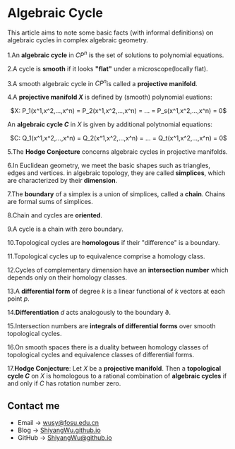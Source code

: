 # Algebraic Cycle

<script src="https://cdn.mathjax.org/mathjax/latest/MathJax.js?config=TeX-AMS-MML_HTMLorMML" type="text/javascript"></script> <script type="text/x-mathjax-config"> MathJax.Hub.Config({ tex2jax: { skipTags: ['script', 'noscript', 'style', 'textarea', 'pre'], inlineMath: [['$','$']] } }); </script>

This article aims to note some basic facts (with informal definitions) on algebraic cycles in complex algebraic geometry.

1.An **algebraic cycle** in $CP^n$ is the set of solutions to polynomial equations.

2.A cycle is **smooth** if it looks **"flat"** under a microscope(locally flat).

3.A smooth algebraic cycle in $CP^n$is called a **projective manifold**.

4.A **projective manifold $X$** is defined by (smooth) polynomial euations:

<center> $X: P_1(x^1,x^2,...,x^n) = P_2(x^1,x^2,...,x^n) = ... = P_s(x^1,x^2,...,x^n) = 0$ </center>

An **algebraic cycle $C$** in $X$ is given by additional polytnomial equations:

<center> $C: Q_1(x^1,x^2,...,x^n) = Q_2(x^1,x^2,...,x^n) = ... = Q_t(x^1,x^2,...,x^n) = 0$ </center>

5.The **Hodge Conjecture** concerns algebraic cycles in projective manifolds.

6.In Euclidean geometry, we meet the basic shapes such as triangles, edges and vertices. in algebraic topology, they are called **simplices**, which are characterized by their **dimension**.

7.The **boundary** of a simplex is a union of simplices, called a **chain**. Chains are formal sums of simplices.

8.Chain and cycles are **oriented**.

9.A cycle is a chain with zero boundary.

10.Topological cycles are **homologous** if their "difference" is a boundary.

11.Topological cycles up to equivalence comprise a homology class.

12.Cycles of complementary dimension have an **intersection number** which depends only on their homology classes.

13.A **differential form** of degree $k$ is a linear functional of $k$ vectors at each point $p$.

14.**Differentiation** $d$ acts analogously to the boundary $\partial$.

15.Intersection numbers are **integrals of differential forms** over smooth topological cycles.

16.On smooth spaces there is a duality between homology classes of topological cycles and equivalence classes of differential forms.

17.**Hodge Conjecture**: Let $X$ be a **projective manifold**. Then a **topological cycle $C$** on $X$ is homologous to a rational combination of **algebraic cycles** if and only if $C$ has rotation number zero.

## Contact me

* Email -> <wusy@fosu.edu.cn>
* Blog -> [ShiyangWu.github.io](https://shiyangwu.github.io/)
* GitHub -> [ShiyangWu@github.io](https://github.com/ShiyangWu/ShiyangWu.github.io/blob/master/README.md)

